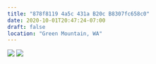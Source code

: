 ```yaml
---
title: "878f8119 4a5c 431a B20c B8307fc658c0"
date: 2020-10-01T20:47:24-07:00
draft: false
location: "Green Mountain, WA"
---
```


[![](https://d17enza3bfujl8.cloudfront.net/019f7575-592d-4e54-a791-a2d91e836f02.jpg)](/img/019f7575-592d-4e54-a791-a2d91e836f02)
[![](https://d17enza3bfujl8.cloudfront.net/684600fc-a858-4f47-97f1-7eda922a3e52.jpg)](/img/684600fc-a858-4f47-97f1-7eda922a3e52)
